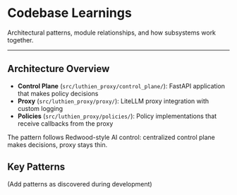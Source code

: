 # Codebase Learnings

Architectural patterns, module relationships, and how subsystems work together.

---

## Architecture Overview

- **Control Plane** (`src/luthien_proxy/control_plane/`): FastAPI application that makes policy decisions
- **Proxy** (`src/luthien_proxy/proxy/`): LiteLLM proxy integration with custom logging
- **Policies** (`src/luthien_proxy/policies/`): Policy implementations that receive callbacks from the proxy

The pattern follows Redwood-style AI control: centralized control plane makes decisions, proxy stays thin.

## Key Patterns

(Add patterns as discovered during development)
